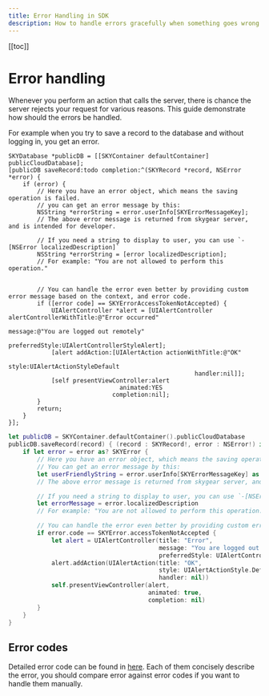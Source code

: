 ```yaml
---
title: Error Handling in SDK
description: How to handle errors gracefully when something goes wrong
---
```


[[toc]]

# Error handling

Whenever you perform an action that calls the server, there is chance the
server rejects your request for various reasons.
This guide demonstrate how should the errors be handled.

For example when you try to save a record to the database and without
logging in, you get an error.

```obj-c
SKYDatabase *publicDB = [[SKYContainer defaultContainer] publicCloudDatabase];
[publicDB saveRecord:todo completion:^(SKYRecord *record, NSError *error) {
    if (error) {
        // Here you have an error object, which means the saving operation is failed.
        // you can get an error message by this:
        NSString *errorString = error.userInfo[SKYErrorMessageKey];
        // The above error message is returned from skygear server, and is intended for developer.

        // If you need a string to display to user, you can use `-[NSError localizedDescription]`
        NSString *errorString = [error localizedDescription];
        // For example: "You are not allowed to perform this operation."


        // You can handle the error even better by providing custom error message based on the context, and error code.
        if ([error code] == SKYErrorAccessTokenNotAccepted) {
            UIAlertController *alert = [UIAlertController alertControllerWithTitle:@"Error occurred"
                                                                           message:@"You are logged out remotely"
                                                                    preferredStyle:UIAlertControllerStyleAlert];
            [alert addAction:[UIAlertAction actionWithTitle:@"OK"
                                                      style:UIAlertActionStyleDefault
                                                    handler:nil]];
            [self presentViewController:alert
                               animated:YES
                             completion:nil];
        }
        return;
    }
}];
```

```swift
let publicDB = SKYContainer.defaultContainer().publicCloudDatabase
publicDB.saveRecord(record) { (record : SKYRecord!, error : NSError!) in
    if let error = error as? SKYError {
        // Here you have an error object, which means the saving operation is failed.
        // You can get an error message by this:
        let userFriendlyString = error.userInfo[SKYErrorMessageKey] as! String
        // The above error message is returned from skygear server, and is intended for developer.

        // If you need a string to display to user, you can use `-[NSError localizedDescription]`
        let errorMessage = error.localizedDescription
        // For example: "You are not allowed to perform this operation."

        // You can handle the error even better by providing custom error message based on the context and error code.
        if error.code == SKYError.accessTokenNotAccepted {
            let alert = UIAlertController(title: "Error",
                                          message: "You are logged out remotely",
                                          preferredStyle: UIAlertControllerStyle.Alert)
            alert.addAction(UIAlertAction(title: "OK",
                                          style: UIAlertActionStyle.Default,
                                          handler: nil))
            self.presentViewController(alert,
                                       animated: true,
                                       completion: nil)
        }
    }
}
```

## Error codes

Detailed error code can be found in [here](https://github.com/SkygearIO/skygear-SDK-iOS/blob/master/Pod/Classes/SKYError.h).
Each of them concisely describe the error, you should compare error against
error codes if you want to handle them manually.
